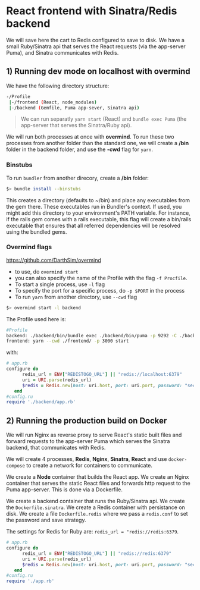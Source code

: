 # React frontend with Sinatra/Redis backend

We will save here the cart to Redis configured to save to disk. We have a small Ruby/Sinatra api that serves the React requests (via the app-server Puma), and Sinatra communicates with Redis.

## 1) Running **dev mode** on localhost with **overmind**

We have the following directory structure:

```bash
-/Profile
 |-/frontend (React, node_modules)
 |-/backend (Gemfile, Puma app-sever, Sinatra api)
```

> We can run separatly `yarn start` (React) and `bundle exec Puma` (the app-server that serves the Sinatra/Ruby api).

We will run both processes at once with **overmind**. To run these two processes from another folder than the standard one, we will create a **/bin** folder in the backend folder, and use the **-cwd** flag for `yarn`.

### Binstubs

To run `bundler` from another direcory, create a **/bin** folder:

```bash
$> bundle install --binstubs
```

This creates a directory (defaults to ~/bin) and place any executables from the gem there. These executables run in Bundler's context. If used, you might add this directory to your environment's PATH variable. For instance, if the rails gem comes with a rails executable, this flag will create a bin/rails executable that ensures that all referred dependencies will be resolved using the bundled gems.

### Overmind flags

<https://github.com/DarthSim/overmind>

- to use, do `overmind start`
- you can also specify the name of the Profile with the flag `-f Procfile`.
- To start a single process, use `-l` flag
- To specify the port for a specific process, do `-p $PORT` in the process
- To run `yarn` from another directory, use `--cwd` flag

```bash
$> overmind start -l backend
```

The Profile used here is:

```bash
#Profile
backend: ./backend/bin/bundle exec ./backend/bin/puma -p 9292 -C ./backend/puma.rb
frontend: yarn --cwd ./frontend/ -p 3000 start
```

with:

```rb
# app.rb
configure do
      redis_url = ENV["REDISTOGO_URL"] || "redis://localhost:6379"
      uri = URI.parse(redis_url)
      $redis = Redis.new(host: uri.host, port: uri.port, password: "secret")
   end
#config.ru
require './backend/app.rb'
```

## 2) Running the production build on Docker

We will run Nginx as reverse proxy to serve React's static built files and forward requests to the app-server Puma which serves the Sinatra backend, that communicates with Redis.

We will create 4 processes, **Redis**, **Nginx**, **Sinatra**, **React** and use `docker-compose` to create a network for containers to communicate.

We create a **Node** container that builds the React app.
We create an Nginx container that serves the static React files and forwards http request to the Puma app-server. This is done via a Dockerfile.

We create a backend container that runs the Ruby/Sinatra api. We create the `Dockerfile.sinatra`.
We create a Redis container with persistance on disk. We create a file `Dockerfile.redis` where we pass a `redis.conf` to set the password and save strategy.

The settings for Redis for Ruby are: `redis_url = "redis://redis:6379`.

```rb
# app.rb
configure do
      redis_url = ENV["REDISTOGO_URL"] || "redis://redis:6379"
      uri = URI.parse(redis_url)
      $redis = Redis.new(host: uri.host, port: uri.port, password: "secret")
   end
#config.ru
require './app.rb'
```
